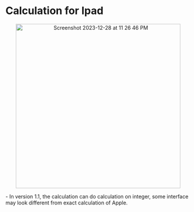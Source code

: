 # Calculation for Ipad

<p align="center">
<img width="449" alt="Screenshot 2023-12-28 at 11 26 46 PM" src="https://github.com/InPurpose/calculatorForIpad/assets/57771700/7303c78f-cab4-40a3-b782-502559b06df9">
</p>
- In version 1.1, the calculation can do calculation on integer, some interface may look different from exact calculation of Apple.
